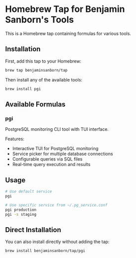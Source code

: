 # Homebrew Tap for Benjamin Sanborn's Tools

This is a Homebrew tap containing formulas for various tools.

## Installation

First, add this tap to your Homebrew:

```bash
brew tap benjaminsanborn/tap
```

Then install any of the available tools:

```bash
brew install pgi
```

## Available Formulas

### pgi
PostgreSQL monitoring CLI tool with TUI interface.

Features:
- Interactive TUI for PostgreSQL monitoring
- Service picker for multiple database connections
- Configurable queries via SQL files
- Real-time query execution and results

## Usage

```bash
# Use default service
pgi

# Use specific service from ~/.pg_service.conf
pgi production
pgi -s staging
```

## Direct Installation

You can also install directly without adding the tap:

```bash
brew install benjaminsanborn/tap/pgi
```

